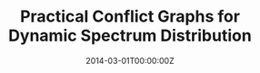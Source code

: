 ---
title: "Practical Conflict Graphs for Dynamic Spectrum Distribution"

# Authors
# If you created a profile for a user (e.g. the default `admin` user), write the username (folder name) here 
# and it will be replaced with their full name and linked to their profile.
authors:
- admin
- Zengbin Zhang 
- Gang Wang 
- Xiaoxiao Yu 
- Ben Y. Zhao 
- Haitao Zheng

# Author notes (optional)
# author_notes:
# - "Equal contribution"
# - "Equal contribution"

date: "2014-03-01T00:00:00Z"
doi: ""

# Schedule page publish date (NOT publication's date).
publishDate: "2017-12-01T00:00:00Z"

# Publication type.
# Legend: 0 = Uncategorized; 1 = Conference paper; 2 = Journal article;
# 3 = Preprint / Working Paper; 4 = Report; 5 = Book; 6 = Book section;
# 7 = Thesis; 8 = Patent
publication_types: ["1"]

# Publication name and optional abbreviated publication name.
publication: "ACM Annual Conference of Special Interest Group on Performance Evaluation (SIGMETRICS), 2013"
publication_short: "SIGMETRICS"
award: "Best Practical Paper Award"

abstract: ""

# Summary. An optional shortened abstract.
summary: ""

tags: []

# Display this page in the Featured widget?
featured: false

# do not open its dedicated page
nopage: true

# Custom links (uncomment lines below)
url_pdf: ''
url_code: ''
url_dataset: ''
url_poster: ''
url_project: ''
url_slides: 'sigmetrics13-cg.ppsx'
url_source: ''
url_video: ''

# Featured image
# To use, add an image named `featured.jpg/png` to your page's folder. 
image:
  caption: ''
  focal_point: ""
  preview_only: false

# Associated Projects (optional).
#   Associate this publication with one or more of your projects.
#   Simply enter your project's folder or file name without extension.
#   E.g. `internal-project` references `content/project/internal-project/index.md`.
#   Otherwise, set `projects: []`.
projects: false

# Slides (optional).
#   Associate this publication with Markdown slides.
#   Simply enter your slide deck's filename without extension.
#   E.g. `slides: "example"` references `content/slides/example/index.md`.
#   Otherwise, set `slides: ""`.
slides: false
---